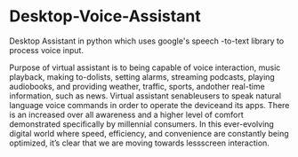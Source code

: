 # Desktop-Voice-Assistant

Desktop Assistant in python which uses google's speech -to-text library to process voice input.

Purpose of virtual assistant is to being capable of voice interaction, music
playback, making to-dolists, setting alarms, streaming podcasts, playing
audiobooks, and providing weather, traffic, sports, andother real-time
information, such as news. Virtual assistant senableusers to speak natural
language voice commands in order to operate the deviceand its apps.
There is an increased over all awareness and a higher level of comfort
demonstrated specifically by millennial consumers. In this ever-evolving
digital world where speed, efficiency, and convenience are constantly being
optimized, it’s clear that we are moving towards lessscreen interaction.

